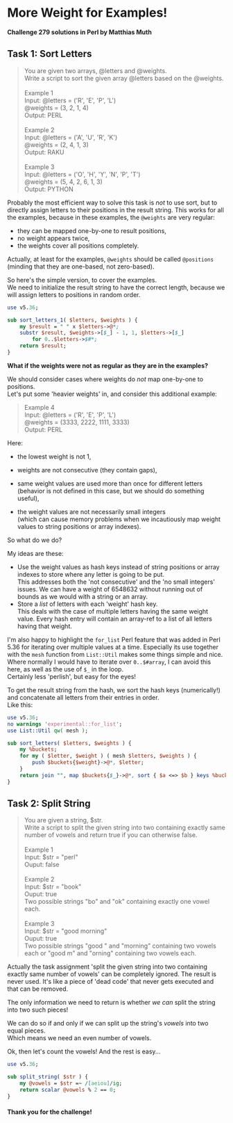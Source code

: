 # More Weight for Examples!

**Challenge 279 solutions in Perl by Matthias Muth**

## Task 1: Sort Letters

> You are given two arrays, @letters and @weights.<br/>
> Write a script to sort the given array @letters based on the @weights.<br/>
> <br/>
> Example 1<br/>
> Input: @letters = ('R', 'E', 'P', 'L')<br/>
>        @weights = (3, 2, 1, 4)<br/>
> Output: PERL<br/>
> <br/>
> Example 2<br/>
> Input: @letters = ('A', 'U', 'R', 'K')<br/>
>        @weights = (2, 4, 1, 3)<br/>
> Output: RAKU<br/>
> <br/>
> Example 3<br/>
> Input: @letters = ('O', 'H', 'Y', 'N', 'P', 'T')<br/>
>        @weights = (5, 4, 2, 6, 1, 3)<br/>
> Output: PYTHON<br/>

Probably the most efficient way to solve this task is *not* to use sort,
but to directly assign letters to their positions in the result string.
This works for all the examples,
because in these examples, the `@weights` are very regular:

- they can be mapped one-by-one to result positions,
- no weight appears twice,
- the weights cover all positions completely.

Actually, at least for the examples, `@weights` should be called `@positions`
(minding that they are one-based, not zero-based).

So here's the simple version, to cover the examples.<br/>
We need to initialize the result string to have the correct length,
because we will assign letters to positions in random order.

```perl
use v5.36;

sub sort_letters_1( $letters, $weights ) {
    my $result = " " x $letters->@*;
    substr $result, $weights->[$_] - 1, 1, $letters->[$_]
        for 0..$letters->$#*;
    return $result;
}
```



**What if the weights were not as regular as they are in the examples?**

We should consider cases where weights do *not* map one-by-one to positions.<br/>
Let's put some 'heavier weights' in, and consider this additional example:

> Example 4<br/>
> Input: @letters = ('R', 'E', 'P', 'L')<br/>
>             @weights = (3333, 2222, 1111, 3333)<br/>
> Output: PERL<br/>

 Here:

* the lowest weight is not 1,
* weights are not consecutive (they contain gaps),
* same weight values are used more than once for different letters<br/>(behavior is not defined in this case, but we should do something useful),

* the weight values are not necessarily small integers<br/>(which can cause memory problems when we incautiously map weight values to string positions or array indexes).

So what do we do?

My ideas are these:

* Use the weight values as hash keys instead of string positions or array indexes to store where any letter is going to be put.<br/>
  This addresses both the 'not consecutive' and the 'no small integers' issues.
  We can have a weight of 6548632 without running out of bounds as we would with a string or an array.
* Store a *list* of letters with each 'weight' hash key.<br/>This deals with the case of multiple letters having the same weight value.
  Every hash entry will contain an array-ref to a list of all letters having that weight.

I'm also happy to highlight the `for_list` Perl feature
that was added in Perl 5.36 for iterating over multiple values at a time.
Especially its use together with the `mesh` function from `List::Util`
makes some things simple and nice.<br/>
Where normally I would have to iterate over `0..$#array`,
I can avoid this here, as well as the use of `$_` in the loop.<br/>
Certainly less 'perlish', but easy for the eyes!

To get the result string from the hash, we sort the hash keys (numerically!)
and concatenate all letters from their entries in order.<br/>
Like this:

```perl
use v5.36;
no warnings 'experimental::for_list';
use List::Util qw( mesh );

sub sort_letters( $letters, $weights ) {
    my %buckets;
    for my ( $letter, $weight ) ( mesh $letters, $weights ) {
        push $buckets{$weight}->@*, $letter;
    }
    return join "", map $buckets{$_}->@*, sort { $a <=> $b } keys %buckets;
}
```



## Task 2: Split String

> You are given a string, \$str.<br/>
> Write a script to split the given string into two containing exactly same number of vowels and return true if you can otherwise false.<br/>
> <br/>
> Example 1<br/>
> Input: \$str = "perl"<br/>
> Ouput: false<br/>
> <br/>
> Example 2<br/>
> Input: \$str = "book"<br/>
> Ouput: true<br/>
> Two possible strings "bo" and "ok" containing exactly one vowel each.<br/>
> <br/>
> Example 3<br/>
> Input: \$str = "good morning"<br/>
> Ouput: true<br/>
> Two possible strings "good " and "morning" containing two vowels each or "good m" and "orning" containing two vowels each.<br/>

Actually the task assignment 'split the given string into two containing exactly same number of vowels' can be completely ignored. The result is never used. It's like a piece of 'dead code' that never gets executed and that can be removed.

The only information we need to return is whether *we can* split the string into two such pieces!

We can do so if and only if we can split up the string's *vowels* into two equal pieces.<br/>
Which means we need an even number of vowels.

Ok, then let's count the vowels!
And the rest is easy...

```perl
use v5.36;

sub split_string( $str ) {
    my @vowels = $str =~ /[aeiou]/ig;
    return scalar @vowels % 2 == 0;
}
```

#### **Thank you for the challenge!**
